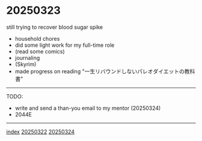 <head><meta name="viewport" content="width=device-width, initial-scale=1.0, user-scalable=yes" /><meta charset="UTF-8"></head>

# 20250323

still trying to recover blood sugar spike

- household chores
- did some light work for my full-time role
- (read some comics)
- journaling
- (Skyrim)
- made progress on reading "一生リバウンドしないパレオダイエットの教科書"

---

TODO:

- write and send a than-you email to my mentor (20250324)
- 2044E

---

[index](../../index.html)
[20250322](20250322.html)
[20250324](20250324.html)
